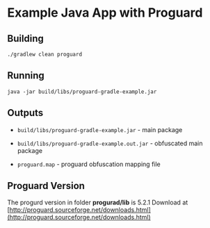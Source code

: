 Example Java App with Proguard
==============================

Building
--------

```shell
./gradlew clean proguard
```

Running
-------

```shell
java -jar build/libs/proguard-gradle-example.jar
```

Outputs
-------

-   `build/libs/proguard-gradle-example.jar` - main package

-   `build/libs/proguard-gradle-example.out.jar` - obfuscated main package

-   `proguard.map` - proguard obfuscation mapping file

Proguard Version
-------
The progurd version in folder **progurad/lib** is 5.2.1
Download at [http://proguard.sourceforge.net/downloads.html](http://proguard.sourceforge.net/downloads.html)

